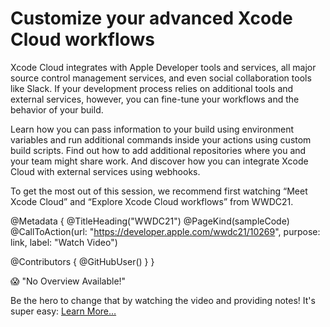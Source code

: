 # Customize your advanced Xcode Cloud workflows

Xcode Cloud integrates with Apple Developer tools and services, all major source control management services, and even social collaboration tools like Slack. If your development process relies on additional tools and external services, however, you can fine-tune your workflows and the behavior of your build.

Learn how you can pass information to your build using environment variables and run additional commands inside your actions using custom build scripts. Find out how to add additional repositories where you and your team might share work. And discover how you can integrate Xcode Cloud with external services using webhooks.

To get the most out of this session, we recommend first watching “Meet Xcode Cloud” and “Explore Xcode Cloud workflows” from WWDC21.

@Metadata {
   @TitleHeading("WWDC21")
   @PageKind(sampleCode)
   @CallToAction(url: "https://developer.apple.com/wwdc21/10269", purpose: link, label: "Watch Video")

   @Contributors {
      @GitHubUser(<replace this with your GitHub handle>)
   }
}

😱 "No Overview Available!"

Be the hero to change that by watching the video and providing notes! It's super easy:
 [Learn More…](https://wwdcnotes.github.io/WWDCNotes/documentation/wwdcnotes/contributing)
